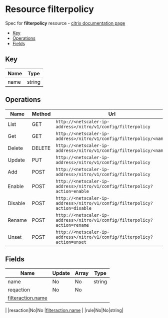 # Resource filterpolicy

Spec for **filterpolicy** resource - [citrix documentation page](https://developer-docs.citrix.com/projects/netscaler-nitro-api/en/11.0/configuration/filter/filterpolicy/filterpolicy/)

- [Key](#key)
- [Operations](#operations)
- [Fields](#fields)

## Key

| Name | Type |
|----|----|
| name | string |

## Operations

| Name | Method | Url |
|----|----|----|
| List | GET | `http://<netscaler-ip-address>/nitro/v1/config/filterpolicy` |
| Get | GET | `http://<netscaler-ip-address>/nitro/v1/config/filterpolicy/<name>` |
| Delete | DELETE | `http://<netscaler-ip-address>/nitro/v1/config/filterpolicy/<name>` |
| Update | PUT | `http://<netscaler-ip-address>/nitro/v1/config/filterpolicy` |
| Add | POST | `http://<netscaler-ip-address>/nitro/v1/config/filterpolicy` |
| Enable | POST | `http://<netscaler-ip-address>/nitro/v1/config/filterpolicy?action=enable` |
| Disable | POST | `http://<netscaler-ip-address>/nitro/v1/config/filterpolicy?action=disable` |
| Rename | POST | `http://<netscaler-ip-address>/nitro/v1/config/filterpolicy?action=rename` |
| Unset | POST | `http://<netscaler-ip-address>/nitro/v1/config/filterpolicy?action=unset` |

## Fields

| Name | Update | Array | Type |
|----|----|----|----|
|name|No|No|string|
|reqaction|No|No
|[filteraction.name](/doc/resources/filteraction.md)
|
|resaction|No|No
|[filteraction.name](/doc/resources/filteraction.md)
|
|rule|No|No|string|

